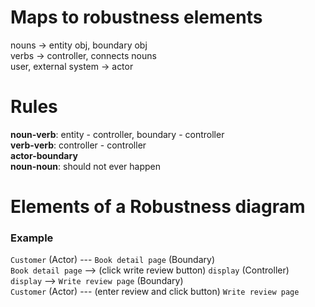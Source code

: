 # Maps to robustness elements
nouns -> entity obj, boundary obj  
verbs -> controller, connects nouns  
user, external system -> actor  

# Rules
**noun-verb**: entity - controller, boundary - controller  
**verb-verb**: controller - controller  
**actor-boundary**  
**noun-noun**: should not ever happen  

# Elements of a Robustness diagram

### Example
`Customer` (Actor) --- `Book detail page` (Boundary)  
`Book detail page` --> (click write review button) `display` (Controller)  
`display` --> `Write review page` (Boundary)  
`Customer` (Actor) --- (enter review and click button) `Write review page`  
